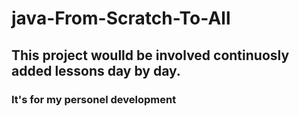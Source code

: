 # java-From-Scratch-To-All
## This project woulld be involved continuosly added lessons day by day. 
### It's for my personel development
